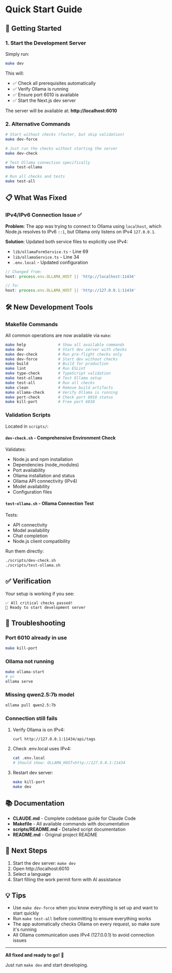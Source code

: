 # Quick Start Guide

## 🚀 Getting Started

### 1. Start the Development Server

Simply run:

```bash
make dev
```

This will:
- ✅ Check all prerequisites automatically
- ✅ Verify Ollama is running
- ✅ Ensure port 6010 is available
- ✅ Start the Next.js dev server

The server will be available at: **http://localhost:6010**

### 2. Alternative Commands

```bash
# Start without checks (faster, but skip validation)
make dev-force

# Just run the checks without starting the server
make dev-check

# Test Ollama connection specifically
make test-ollama

# Run all checks and tests
make test-all
```

## 📋 What Was Fixed

### IPv4/IPv6 Connection Issue ✅

**Problem**: The app was trying to connect to Ollama using `localhost`, which Node.js resolves to IPv6 `::1`, but Ollama only listens on IPv4 `127.0.0.1`.

**Solution**: Updated both service files to explicitly use IPv4:
- `lib/ollamaFormService.ts` - Line 69
- `lib/ollamaService.ts` - Line 34
- `.env.local` - Updated configuration

```typescript
// Changed from:
host: process.env.OLLAMA_HOST || 'http://localhost:11434'

// To:
host: process.env.OLLAMA_HOST || 'http://127.0.0.1:11434'
```

## 🛠️ New Development Tools

### Makefile Commands

All common operations are now available via `make`:

```bash
make help              # Show all available commands
make dev               # Start dev server with checks
make dev-check         # Run pre-flight checks only
make dev-force         # Start dev without checks
make build             # Build for production
make lint              # Run ESLint
make type-check        # TypeScript validation
make test-ollama       # Test Ollama setup
make test-all          # Run all checks
make clean             # Remove build artifacts
make ollama-check      # Verify Ollama is running
make port-check        # Check port 6010 status
make kill-port         # Free port 6010
```

### Validation Scripts

Located in `scripts/`:

#### `dev-check.sh` - Comprehensive Environment Check
Validates:
- Node.js and npm installation
- Dependencies (node_modules)
- Port availability
- Ollama installation and status
- Ollama API connectivity (IPv4)
- Model availability
- Configuration files

#### `test-ollama.sh` - Ollama Connection Test
Tests:
- API connectivity
- Model availability
- Chat completion
- Node.js client compatibility

Run them directly:
```bash
./scripts/dev-check.sh
./scripts/test-ollama.sh
```

## ✅ Verification

Your setup is working if you see:

```
✅ All critical checks passed!
🚀 Ready to start development server
```

## 🐛 Troubleshooting

### Port 6010 already in use
```bash
make kill-port
```

### Ollama not running
```bash
make ollama-start
# or
ollama serve
```

### Missing qwen2.5:7b model
```bash
ollama pull qwen2.5:7b
```

### Connection still fails
1. Verify Ollama is on IPv4:
   ```bash
   curl http://127.0.0.1:11434/api/tags
   ```

2. Check .env.local uses IPv4:
   ```bash
   cat .env.local
   # Should show: OLLAMA_HOST=http://127.0.0.1:11434
   ```

3. Restart dev server:
   ```bash
   make kill-port
   make dev
   ```

## 📚 Documentation

- **CLAUDE.md** - Complete codebase guide for Claude Code
- **Makefile** - All available commands with documentation
- **scripts/README.md** - Detailed script documentation
- **README.md** - Original project README

## 🎯 Next Steps

1. Start the dev server: `make dev`
2. Open http://localhost:6010
3. Select a language
4. Start filling the work permit form with AI assistance

## 💡 Tips

- Use `make dev-force` when you know everything is set up and want to start quickly
- Run `make test-all` before committing to ensure everything works
- The app automatically checks Ollama on every request, so make sure it's running
- All Ollama communication uses IPv4 (127.0.0.1) to avoid connection issues

---

**All fixed and ready to go!** 🎉

Just run `make dev` and start developing.
